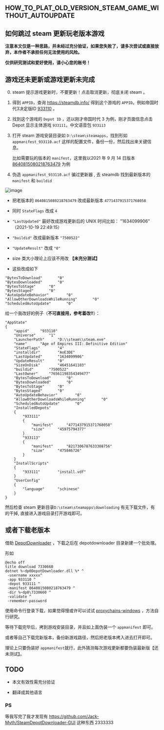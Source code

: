 ## HOW_TO_PLAT_OLD_VERSION_STEAM_GAME_WITHOUT_AUTOUPDATE
## 如何跳过 steam 更新玩老版本游戏

**注意本文仅是一种思路，并未经过充分验证，如果您失败了，请多次尝试或直接放弃，本作者不承担任何无法使用的风险。**

**仅供研究测试和爱好使用，请小心您的账号！**

## 游戏还未更新或游戏更新未完成

0.  steam 提示游戏更新时，不要更新！点击取消更新，彻底关闭 steam 。

1.  得到 `APPID`，查询 https://steamdb.info/ 得到这个游戏的 `APPID`。例如帝国时代3决定版ID [933110](https://steamdb.info/app/933110/) 。

2.  找到这个游戏的 `Depot ID` ，还以刚才帝国时代 3 为例，刚才页面信息点击 Depot 显示主体游戏 `933111`，中文语音包 `933113`

3.  打开 steam 游戏安装目录如 `D:\steam\steamapps`，找到形如 `appmanifest_933110.acf` 这样的配置文件，备份一份，然后找出来关键信息。

	比如需要玩的版本的 `manifest`，这里我以2021 年 9 月 14 日版本 [8640815080218763479](https://steamdb.info/depot/933111/history/?changeid=M:8640815080218763479) 为例

4.  伪造 `appmanifest_933110.acf` 骗过更新器 , 去 steamdb 找到最新版本的 `manifest` 和 `buildid` 

![image](https://user-images.githubusercontent.com/21209416/137933796-2af13fab-8c75-4c9c-a9e5-64ed5bca1617.png)

- 把老版本的 `8640815080218763479` 改成最新版本 `4771437915371768058`

- 同时 `StateFlags`	 改成 	`4`

- `"LastUpdated"` 最好改成游戏更新后的 UNIX 时间比如：	"1634099906" （2021-10-19 22:49:15）

- `"buildid"`	 改成最新版本 `"7500522"`

- `"UpdateResult"`  改成 `"0"`

- size 类大小理论上应该不用改 **【未充分测试】**

- 这些改成如下

```
"BytesToDownload"		"0"
"BytesDownloaded"		"0"
"BytesToStage"		"0"
"BytesStaged"		"0"
"AutoUpdateBehavior"		"0"
"AllowOtherDownloadsWhileRunning"		"0"
"ScheduledAutoUpdate"		"0"
```

给一个我改好的例子（**不可直接用，参考着改!!**）：

```
"AppState"
{
	"appid"		"933110"
	"Universe"		"1"
	"LauncherPath"		"D:\\steam\\steam.exe"
	"name"		"Age of Empires III: Definitive Edition"
	"StateFlags"		"4"
	"installdir"		"AoE3DE"
	"LastUpdated"		"1634099906"
	"UpdateResult"		"0"
	"SizeOnDisk"		"46451641103"
	"buildid"		"7500522"
	"LastOwner"		"76561198354349477"
	"BytesToDownload"		"0"
	"BytesDownloaded"		"0"
	"BytesToStage"		"0"
	"BytesStaged"		"0"
	"AutoUpdateBehavior"		"0"
	"AllowOtherDownloadsWhileRunning"		"0"
	"ScheduledAutoUpdate"		"0"
	"InstalledDepots"
	{
		"933111"
		{
			"manifest"		"4771437915371768058"
			"size"		"45975794377"
		}
		"933113"
		{
			"manifest"		"8217306787633308756"
			"size"		"475846726"
		}
	}
	"InstallScripts"
	{
		"933111"		"install.vdf"
	}
	"UserConfig"
	{
		"language"		"schinese"
	}
}
```

然后检查 steam 更新目录`D:\steam\steamapps\downloading` 有无下载文件，有的干掉, 直接进入游戏目录打开游戏即可。


## 或者下载老版本

借助 [DepotDownloader](https://github.com/SteamRE/DepotDownloader) ，下载之后在 depotdownloader 目录新建一个批处理。

形如


```
@echo off
title download 7330660
dotnet %~dp0DepotDownloader.dll %* ^
 -username xxxxx^
 -app 933110 ^
 -depot 933111 ^
 -manifest 8640815080218763479 ^
 -dir %~dp0\7330660 ^
 -validate ^
 -remember-password
```
使用命令行登录下载，如果觉得慢或许可以试试 [proxychains-windows](https://github.com/shunf4/proxychains-windows) ，方法自行研究。

等待下载完毕后，拷到游戏安装目录，并且如上面伪装一个 `appmanifest` 即可。

或者等自己下载完新版本，备份新游戏路径，然后把老版本拷入进去打开即可。

理论上只要伪装好 `appmanifest`就行，此外猜测每次游戏更新都要伪装最新版【还未测试】。


## TODO

- 本文有效性需充分验证

- 翻译成其他语言



### PS

等我写完了我才发现有 https://github.com/Jack-Myth/SteamDepotDownloader-GUI 这种东西 2333333

